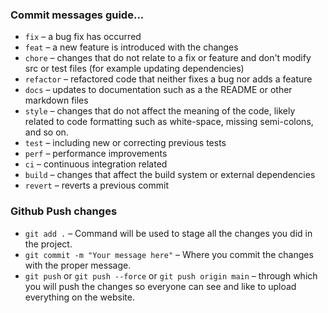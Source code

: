 
### **Commit messages guide...**
- `fix` – a bug fix has occurred
- `feat` – a new feature is introduced with the changes
- `chore` – changes that do not relate to a fix or feature and don't modify src or test files (for example updating dependencies)
- `refactor` – refactored code that neither fixes a bug nor adds a feature
- `docs` – updates to documentation such as a the README or other markdown files
- `style` – changes that do not affect the meaning of the code, likely related to code formatting such as white-space, missing semi-colons, and so on.
- `test` – including new or correcting previous tests
- `perf` – performance improvements
- `ci` – continuous integration related
- `build` – changes that affect the build system or external dependencies
- `revert` – reverts a previous commit

### **Github Push changes**
- `git add .` –  Command will be used to stage all the changes you did in the project.
- `git commit -m "Your message here"` – Where you commit the changes with the proper message.
- `git push` or `git push --force` or `git push origin main` – through which you will push the changes so everyone can see and like to upload everything on the website.





